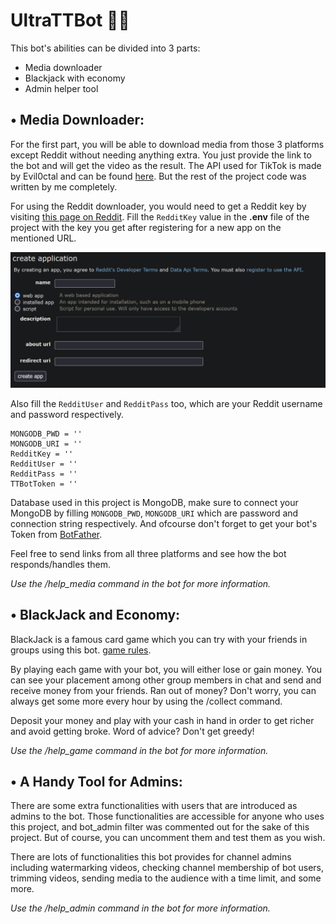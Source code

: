 # UltraTTBot :rocket::robot:

This bot's abilities can be divided into 3 parts:

* Media downloader
* Blackjack with economy
* Admin helper tool


## • Media Downloader:

For the first part, you will be able to download media from those 3 platforms except Reddit without needing anything extra. You just provide the link to the bot and will get the video as the result. The API used for TikTok is made by Evil0ctal and can be found [here](https://github.com/Evil0ctal/Douyin_TikTok_Download_API/blob/main/scraper.py). But the rest of the project code was written by me completely.

For using the Reddit downloader, you would need to get a Reddit key by visiting [this page on Reddit](https://www.reddit.com/prefs/apps). Fill the `RedditKey` value in the **.env** file of the project with the key you get after registering for a new app on the mentioned URL.

![App Registring](stuff/reddit_key.jpg)

Also fill the `RedditUser` and `RedditPass` too, which are your Reddit username and password respectively.

```.env
MONGODB_PWD = ''
MONGODB_URI = ''
RedditKey = ''
RedditUser = ''
RedditPass = ''
TTBotToken = ''
```
Database used in this project is MongoDB, make sure to connect your MongoDB by filling `MONGODB_PWD`, `MONGODB_URI` which 
are password and connection string respectively.
And ofcourse don't forget to get your bot's Token from [BotFather](https://t.me/BotFather).

Feel free to send links from all three platforms and see how the bot responds/handles them.

*Use the /help_media command in the bot for more information.*

## • BlackJack and Economy:

BlackJack is a famous card game which you can try with your friends in groups using this bot. [game rules](https://www.officialgamerules.org/blackjack).

By playing each game with your bot, you will either lose or gain money. You can see your placement among other group members in chat and send and receive money from your friends. Ran out of money? Don't worry, you can always get some more every hour by using the /collect command.

Deposit your money and play with your cash in hand in order to get richer and avoid getting broke. Word of advice? Don't get greedy!

*Use the /help_game command in the bot for more information.*

## • A Handy Tool for Admins:

There are some extra functionalities with users that are introduced as admins to the bot. Those functionalities are accessible for anyone who uses this project, and bot_admin filter was commented out for the sake of this project. But of course, you can uncomment them and test them as you wish.

There are lots of functionalities this bot provides for channel admins including watermarking videos, checking channel membership of bot users, trimming videos, sending media to the audience with a time limit, and some more.

*Use the /help_admin command in the bot for more information.*